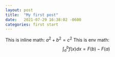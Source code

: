 ```yaml
---
layout: post
title:  "My first post"
date:   2021-07-29 16:38:02 -0600
categories: first start
---
```


This is inline math: $a^2+b^2 = c^2$
This is env math:
$$
\int_a^b f(x)dx = F(b)-F(a)
$$